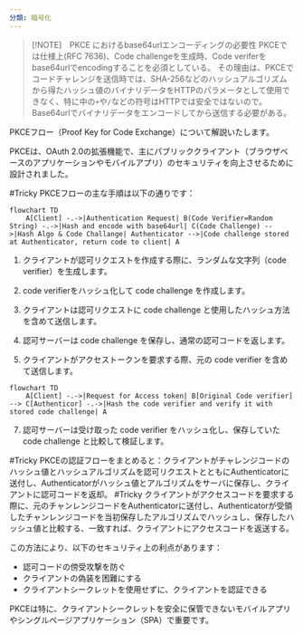 ```yaml
---
分類: 暗号化
---
```

>[!NOTE]　PKCE におけるbase64urlエンコーディングの必要性
>PKCEでは仕様上(RFC 7636)、Code challengeを生成時、Code veriferをbase64urlでencodingすることを必須としている。
>その理由は、PKCEでコードチャレンジを送信時では、SHA-256などのハッシュアルゴリズムから得たハッシュ値のバイナリデータをHTTPのパラメータとして使用できなく、特に中の`+`や`/`などの符号はHTTPでは安全ではないので。
>Base64urlでバイナリデータをエンコードしてから送信する必要がある。

PKCEフロー（Proof Key for Code Exchange）について解説いたします。

PKCEは、OAuth 2.0の拡張機能で、主にパブリッククライアント（ブラウザベースのアプリケーションやモバイルアプリ）のセキュリティを向上させるために設計されました。

#Tricky PKCEフローの主な手順は以下の通りです：
```mermaid
flowchart TD
	A[Client] -.->|Authentication Request| B(Code Verifier=Random String) -.->|Hash and encode with base64url| C(Code Challenge) -->|Hash Algo & Code Challange| Authenticator -->|Code challenge stored at Authenticator, return code to client| A
```

1. クライアントが認可リクエストを作成する際に、ランダムな文字列（code verifier）を生成します。

2. code verifierをハッシュ化して code challenge を作成します。

3. クライアントは認可リクエストに code challenge と使用したハッシュ方法を含めて送信します。

4. 認可サーバーは code challenge を保存し、通常の認可コードを返します。

5. クライアントがアクセストークンを要求する際、元の code verifier を含めて送信します。
```mermaid
flowchart TD
	A[Client] -.->|Request for Access token| B[Original Code verifier] --> C[Authenticor] -.->|Hash the code verifier and verify it with stored code challenge| A
```

7. 認可サーバーは受け取った code verifier をハッシュ化し、保存していた code challenge と比較して検証します。

#Tricky PKCEの認証フローをまとめると：クライアントがチャレンジコードのハッシュ値とハッシュアルゴリズムを認可リクエストとともにAuthenticatorに送付し、Authenticatorがハッシュ値とアルゴリズムをサーバに保存し、クライアントに認可コードを返却。
#Tricky クライアントがアクセスコードを要求する際に、元のチャンレンジコードをAuthenticatorに送付し、Authenticatorが受領したチャンレンジコードを当初保存したアルゴリズムでハッシュし、保存したハッシュ値と比較する、一致すれば、クライアントにアクセスコードを返送する。

この方法により、以下のセキュリティ上の利点があります：

- 認可コードの傍受攻撃を防ぐ
- クライアントの偽装を困難にする
- クライアントシークレットを使用せずに、クライアントを認証できる

PKCEは特に、クライアントシークレットを安全に保管できないモバイルアプリやシングルページアプリケーション（SPA）で重要です。

